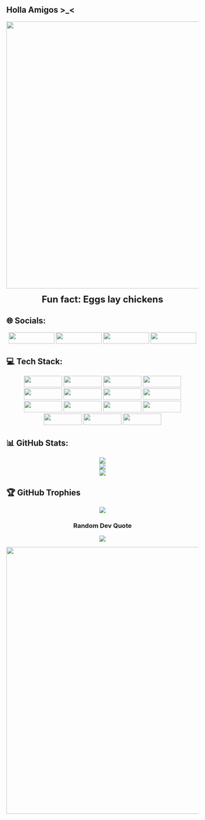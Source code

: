 ## Holla Amigos >_<
<p align="center">
  <img src="https://64.media.tumblr.com/88c75513be3f458152891e38959ef3ff/tumblr_p8kvhnKXHJ1wua17to1_540.gif" width="700">
</p>

<p align="center">
  <strong><span style="font-size: 24px;">Fun fact: Eggs lay chickens</span></strong>
</p>

## 🌐 Socials:
<p align="center">
  <a href="https://linkedin.com/in/anurag-ghosh-9a2479290" style="text-decoration: none;">
    <img src="https://img.shields.io/badge/LinkedIn-%230077B5.svg?logo=linkedin&logoColor=white" height="30" width="120" />
  </a>
  <a href="https://www.hackerrank.com/ag9490" style="text-decoration: none;">
    <img src="https://img.shields.io/badge/HackerRank-%23008C3F.svg?logo=hackerrank&logoColor=white" height="30" width="120" />
  </a>
  <a href="https://www.leetcode.com/anuragleetghosh" style="text-decoration: none;">
    <img src="https://img.shields.io/badge/LeetCode-%23FF5722.svg?logo=leetcode&logoColor=white" height="30" width="120" />
  </a>
  <a href="https://www.codechef.com/users/cookanurag" style="text-decoration: none;">
    <img src="https://img.shields.io/badge/CodeChef-%23964B00.svg?logo=codechef&logoColor=white" height="30" width="120" />
  </a>
</p>

## 💻 Tech Stack:
<p align="center">
  <img src="https://img.shields.io/badge/c-%2300599C.svg?style=plastic&logo=c&logoColor=white" height="30" width="100">
  <img src="https://img.shields.io/badge/c++-%2300599C.svg?style=plastic&logo=c%2B%2B&logoColor=white" height="30" width="100">
  <img src="https://img.shields.io/badge/java-%23ED8B00.svg?style=plastic&logo=openjdk&logoColor=white" height="30" width="100">
  <img src="https://img.shields.io/badge/python-3670A0?style=plastic&logo=python&logoColor=ffdd54" height="30" width="100">
  <img src="https://img.shields.io/badge/html5-%23E34F26.svg?style=plastic&logo=html5&logoColor=white" height="30" width="100">
  <img src="https://img.shields.io/badge/markdown-%23000000.svg?style=plastic&logo=markdown&logoColor=white" height="30" width="100">
  <img src="https://img.shields.io/badge/-Arduino-00979D?style=plastic&logo=Arduino&logoColor=white" height="30" width="100">
  <img src="https://img.shields.io/badge/Twilio-F22F46?style=plastic&logo=Twilio&logoColor=white" height="30" width="100">
  <img src="https://img.shields.io/badge/Adobe%20Lightroom-31A8FF.svg?style=plastic&logo=Adobe%20Lightroom&logoColor=white" height="30" width="100">
  <img src="https://img.shields.io/badge/Canva-%2300C4CC.svg?style=plastic&logo=Canva&logoColor=white" height="30" width="100">
  <img src="https://img.shields.io/badge/github-%23121011.svg?style=plastic&logo=github&logoColor=white" height="30" width="100">
  <img src="https://img.shields.io/badge/blender-%23F5792A.svg?style=plastic&logo=blender&logoColor=white" height="30" width="100">
  <img src="https://img.shields.io/badge/MongoDB-%234ea94b.svg?style=plastic&logo=mongodb&logoColor=white" height="30" width="100">
  <img src="https://img.shields.io/badge/mysql-4479A1.svg?style=plastic&logo=mysql&logoColor=white" height="30" width="100">
  <img src="https://img.shields.io/badge/javascript-%23323330.svg?style=plastic&logo=javascript&logoColor=%23F7DF1E" height="30" width="100">
</p>

## 📊 GitHub Stats:

<p align="center">
  <img src="https://github-readme-stats.vercel.app/api?username=Anurag-Ghosh555&theme=shadow_green&hide_border=false&include_all_commits=true&count_private=false"><br/>
  <img src="https://github-readme-streak-stats.herokuapp.com/?user=Anurag-Ghosh555&theme=shadow_green&hide_border=false"><br/>
  <img src="https://github-readme-stats.vercel.app/api/top-langs/?username=Anurag-Ghosh555&theme=shadow_green&hide_border=false&include_all_commits=true&count_private=false&layout=compact">
</p>

## 🏆 GitHub Trophies
<p align="center">
  <img src="https://github-profile-trophy.vercel.app/?username=Anurag-Ghosh555&theme=onedark&no-frame=true&no-bg=false&margin-w=4">
</p>

<h3 align="center">Random Dev Quote</h3>

<p align="center">
  <img src="https://quotes-github-readme.vercel.app/api?type=vetical&theme=tokyonight">
</p>


<p align="center">
  <img src="https://gifdb.com/images/high/boom-tony-stark-explosion-37smtvye2u2d8uf9.gif" width="700">
</p>
